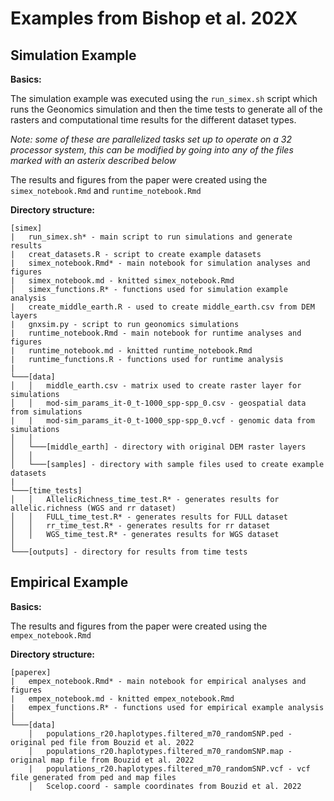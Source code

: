 Examples from Bishop et al. 202X
================

## Simulation Example

**Basics:**

The simulation example was executed using the `run_simex.sh` script
which runs the Geonomics simulation and then the time tests to generate
all of the rasters and computational time results for the different dataset types.

*Note: some of these are parallelized tasks set up to operate on a 32
processor system, this can be modified by going into any of the files
marked with an asterix described below*

The results and figures from the paper were created using the
`simex_notebook.Rmd` and `runtime_notebook.Rmd`

**Directory structure:**

    [simex]
    |   run_simex.sh* - main script to run simulations and generate results
    |   creat_datasets.R - script to create example datasets
    |   simex_notebook.Rmd* - main notebook for simulation analyses and figures
    |   simex_notebook.md - knitted simex_notebook.Rmd
    │   simex_functions.R* - functions used for simulation example analysis
    |   create_middle_earth.R - used to create middle_earth.csv from DEM layers
    |   gnxsim.py - script to run geonomics simulations
    |   runtime_notebook.Rmd - main notebook for runtime analyses and figures
    |   runtime_notebook.md - knitted runtime_notebook.Rmd 
    |   runtime_functions.R - functions used for runtime analysis
    |
    └───[data]
    │   │   middle_earth.csv - matrix used to create raster layer for simulations
    │   │   mod-sim_params_it-0_t-1000_spp-spp_0.csv - geospatial data from simulations
    |   |   mod-sim_params_it-0_t-1000_spp-spp_0.vcf - genomic data from simulations
    │   │
    │   └───[middle_earth] - directory with original DEM raster layers
    │   │
    │   └───[samples] - directory with sample files used to create example datasets
    |
    └───[time_tests]
    │   │   AllelicRichness_time_test.R* - generates results for allelic.richness (WGS and rr dataset)
    │   │   FULL_time_test.R* - generates results for FULL dataset
    │   │   rr_time_test.R* - generates results for rr dataset
    │   │   WGS_time_test.R* - generates results for WGS dataset
    │   
    └───[outputs] - directory for results from time tests

## Empirical Example

**Basics:**

The results and figures from the paper were created using the
`empex_notebook.Rmd`

**Directory structure:**

    [paperex]
    |   empex_notebook.Rmd* - main notebook for empirical analyses and figures
    |   empex_notebook.md - knitted empex_notebook.Rmd
    |   empex_functions.R* - functions used for empirical example analysis
    │
    └───[data]
        │   populations_r20.haplotypes.filtered_m70_randomSNP.ped - original ped file from Bouzid et al. 2022
        │   populations_r20.haplotypes.filtered_m70_randomSNP.map - original map file from Bouzid et al. 2022
        |   populations_r20.haplotypes.filtered_m70_randomSNP.vcf - vcf file generated from ped and map files
        │   Scelop.coord - sample coordinates from Bouzid et al. 2022
